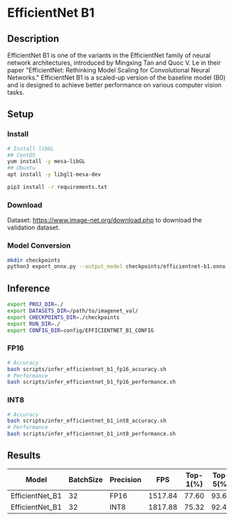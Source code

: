 # EfficientNet B1

## Description

EfficientNet B1 is one of the variants in the EfficientNet family of neural network architectures, introduced by Mingxing Tan and Quoc V. Le in their paper "EfficientNet: Rethinking Model Scaling for Convolutional Neural Networks." EfficientNet B1 is a scaled-up version of the baseline model (B0) and is designed to achieve better performance on various computer vision tasks.

## Setup

### Install

```bash
# Install libGL
## CentOS
yum install -y mesa-libGL
## Ubuntu
apt install -y libgl1-mesa-dev

pip3 install -r requirements.txt
```

### Download

Dataset: <https://www.image-net.org/download.php> to download the validation dataset.

### Model Conversion

```bash
mkdir checkpoints
python3 export_onnx.py --output_model checkpoints/efficientnet-b1.onnx
```

## Inference

```bash
export PROJ_DIR=./
export DATASETS_DIR=/path/to/imagenet_val/
export CHECKPOINTS_DIR=./checkpoints
export RUN_DIR=./
export CONFIG_DIR=config/EFFICIENTNET_B1_CONFIG
```

### FP16

```bash
# Accuracy
bash scripts/infer_efficientnet_b1_fp16_accuracy.sh
# Performance
bash scripts/infer_efficientnet_b1_fp16_performance.sh
```

### INT8

```bash
# Accuracy
bash scripts/infer_efficientnet_b1_int8_accuracy.sh
# Performance
bash scripts/infer_efficientnet_b1_int8_performance.sh
```

## Results

Model           |BatchSize  |Precision |FPS      |Top-1(%)  |Top-5(%)
----------------|-----------|----------|---------|----------|--------
EfficientNet_B1 |    32     |   FP16   | 1517.84 |  77.60   | 93.60
EfficientNet_B1 |    32     |   INT8   | 1817.88 |  75.32   | 92.46
